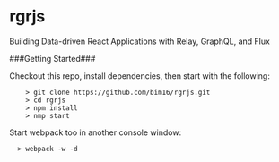 # rgrjs
Building Data-driven React Applications with Relay, GraphQL, and Flux


###Getting Started###

Checkout this repo, install dependencies, then start with the following:

```
	> git clone https://github.com/bim16/rgrjs.git
	> cd rgrjs
	> npm install
	> nmp start
```

Start webpack too in another console window:
```
  > webpack -w -d
```
